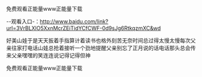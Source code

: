 免费观看正能量www正能量下载

--观看入口-：http://www.baidu.com/link?url=3VrBLXlO5XxnMcrZEiTidYCfCWF-0d9sJg6RtkqzmXC&wd

好美山娃于是天天扳着手指算计着读书也格外刻苦无奈时间总过得太慢太慢每次父亲往家打电话山娃总抢着接听一个劲地提醒父亲别忘了正月说的话电话那头总会传来父亲嘿嘿的笑连连说记得记得但神






免费观看正能量www正能量下载
